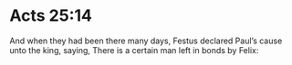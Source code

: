 # Acts 25:14

And when they had been there many days, Festus declared Paul’s cause unto the king, saying, There is a certain man left in bonds by Felix: